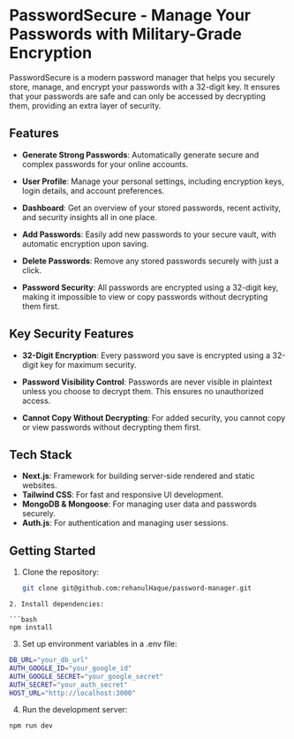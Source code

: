 # PasswordSecure - Manage Your Passwords with Military-Grade Encryption

PasswordSecure is a modern password manager that helps you securely store, manage, and encrypt your passwords with a 32-digit key. It ensures that your passwords are safe and can only be accessed by decrypting them, providing an extra layer of security.

## Features

- **Generate Strong Passwords**: Automatically generate secure and complex passwords for your online accounts.
  
- **User Profile**: Manage your personal settings, including encryption keys, login details, and account preferences.

- **Dashboard**: Get an overview of your stored passwords, recent activity, and security insights all in one place.

- **Add Passwords**: Easily add new passwords to your secure vault, with automatic encryption upon saving.

- **Delete Passwords**: Remove any stored passwords securely with just a click.

- **Password Security**: All passwords are encrypted using a 32-digit key, making it impossible to view or copy passwords without decrypting them first.

## Key Security Features

- **32-Digit Encryption**: Every password you save is encrypted using a 32-digit key for maximum security.
  
- **Password Visibility Control**: Passwords are never visible in plaintext unless you choose to decrypt them. This ensures no unauthorized access.

- **Cannot Copy Without Decrypting**: For added security, you cannot copy or view passwords without decrypting them first.

## Tech Stack

- **Next.js**: Framework for building server-side rendered and static websites.
- **Tailwind CSS**: For fast and responsive UI development.
- **MongoDB & Mongoose**: For managing user data and passwords securely.
- **Auth.js**: For authentication and managing user sessions.

## Getting Started

1. Clone the repository:

   ```bash
   git clone git@github.com:rehanulHaque/password-manager.git
```
2. Install dependencies:

```bash
npm install
```

3. Set up environment variables in a .env file:
```bash
DB_URL="your_db_url"
AUTH_GOOGLE_ID="your_google_id"
AUTH_GOOGLE_SECRET="your_google_secret"
AUTH_SECRET="your_auth_secret"
HOST_URL="http://localhost:3000"
```

4. Run the development server:
```bash
npm run dev
```